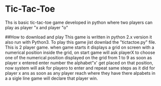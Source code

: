 # Tic-Tac-Toe
Ths is basic tic-tac-toe game developed in python where two players can play as player "x and player "o"

##How to download and play
This game is written in python 2.x version it also run with Python3. To play this game jist downlad the "tictactoe.py" file. This is 
2 player game. when game starts it displays a grid on screen with a numerical position  inside the grid, on start game will ask playerX
to choose one of the  numerical position displayed on the grid from 1 to 9 as soon as player x entered enter number the  alphabet"x' get 
placed on that position, now system will ask for playero to enter and repeat same steps as it did for player x ans as soon as any player 
reach where they have there alpabets in a a sigle line game will declare that player win.

